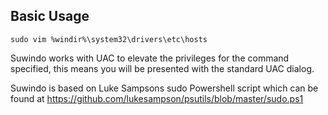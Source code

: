 ## Basic Usage
    sudo vim %windir%\system32\drivers\etc\hosts

Suwindo works with UAC to elevate the privileges for the command specified, this means you will be presented with the standard UAC dialog.

Suwindo is based on Luke Sampsons sudo Powershell script which can be found at https://github.com/lukesampson/psutils/blob/master/sudo.ps1
